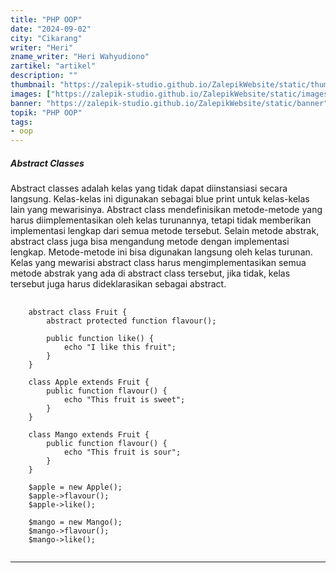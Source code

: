 ```yaml
---
title: "PHP OOP"
date: "2024-09-02"
city: "Cikarang"
writer: "Heri"
zname_writer: "Heri Wahyudiono"
zartikel: "artikel"
description: ""
thumbnail: "https://zalepik-studio.github.io/ZalepikWebsite/static/thumbnail"
images: ["https://zalepik-studio.github.io/ZalepikWebsite/static/images"]
banner: "https://zalepik-studio.github.io/ZalepikWebsite/static/banner"
topik: "PHP OOP"
tags: 
- oop
---
```


##### Abstract Classes

Abstract classes adalah kelas yang tidak dapat diinstansiasi secara langsung. Kelas-kelas ini digunakan sebagai blue print untuk kelas-kelas lain yang mewarisinya. Abstract class mendefinisikan metode-metode yang harus diimplementasikan oleh kelas turunannya, tetapi tidak memberikan implementasi lengkap dari semua metode tersebut. Selain metode abstrak, abstract class juga bisa mengandung metode dengan implementasi lengkap. Metode-metode ini bisa digunakan langsung oleh kelas turunan. Kelas yang mewarisi abstract class harus mengimplementasikan semua metode abstrak yang ada di abstract class tersebut, jika tidak, kelas tersebut juga harus dideklarasikan sebagai abstract.

<pre class="language-php">
  <code class="language-php">
    abstract class Fruit {
        abstract protected function flavour();

        public function like() {
            echo "I like this fruit";
        } 
    }

    class Apple extends Fruit {
        public function flavour() {
            echo "This fruit is sweet";
        }
    }

    class Mango extends Fruit {
        public function flavour() {
            echo "This fruit is sour";
        }
    }

    $apple = new Apple();
    $apple->flavour();
    $apple->like();

    $mango = new Mango();
    $mango->flavour();
    $mango->like();
  </code>
</pre>

<div class="zbarisbaru"></div>
<div class="zbarisbaru"></div>

---
